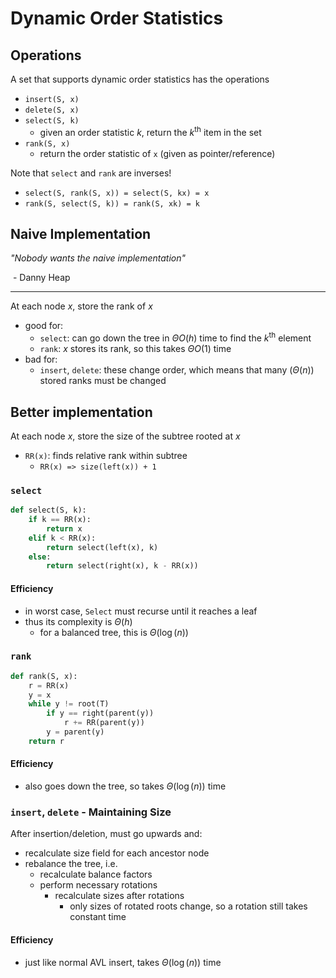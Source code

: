 # Dynamic Order Statistics

## Operations

A set that supports dynamic order statistics has the operations

- `insert(S, x)`
- `delete(S, x)`
- `select(S, k)`
  - given an order statistic $k$, return the $k^\text{th}$ item in the set
- `rank(S, x)`
  - return the order statistic of `x` (given as pointer/reference)



Note that `select` and `rank` are inverses!

- `select(S, rank(S, x)) = select(S, kx) = x`
- `rank(S, select(S, k)) = rank(S, xk) = k`

## Naive Implementation

*"Nobody wants the naive implementation"*

​		- Danny Heap

------

At each node $x$, store the rank of $x$

- good for:
  - `select`: can go down the tree in $\Theta O(h)$ time to find the $k^\text{th}$ element
  - `rank`: $x$ stores its rank, so this takes $\Theta O(1)$ time
- bad for:
  - `insert`, `delete`: these change order, which means that many ($\Theta (n)$) stored ranks must be changed

## Better implementation

At each node $x$, store the size of the subtree rooted at $x$

- `RR(x)`: finds relative rank within subtree
  - `RR(x) => size(left(x)) + 1`

### `select`

```python
def select(S, k):
    if k == RR(x):
        return x
    elif k < RR(x):
        return select(left(x), k)
    else:
        return select(right(x), k - RR(x))
```

#### Efficiency

- in worst case, `Select` must recurse until it reaches a leaf
- thus its complexity is $\Theta (h)$
  - for a balanced tree, this is $\Theta(\log(n))$

### `rank`

```python
def rank(S, x):
    r = RR(x)
    y = x
    while y != root(T)
    	if y == right(parent(y))
        	r += RR(parent(y))
        y = parent(y)
    return r
```

#### Efficiency

- also goes down the tree, so takes $\Theta(\log(n))$ time

### `insert`, `delete` - Maintaining Size

After insertion/deletion, must go upwards and:

- recalculate size field for each ancestor node
- rebalance the tree, i.e.
  - recalculate balance factors
  - perform necessary rotations
    - recalculate sizes after rotations
      - only sizes of rotated roots change, so a rotation still takes constant time

#### Efficiency

- just like normal AVL insert, takes $\Theta(\log(n))$ time